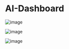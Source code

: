 # AI-Dashboard

![image](https://github.com/user-attachments/assets/b03d49ff-45b7-4a56-937c-da9869023b0f)

![image](https://github.com/user-attachments/assets/57fa5e3e-c910-48ad-9d8a-196c2fbcf4a1)

![image](https://github.com/user-attachments/assets/eaf07065-6c03-4ef6-8dfc-313589576125)

